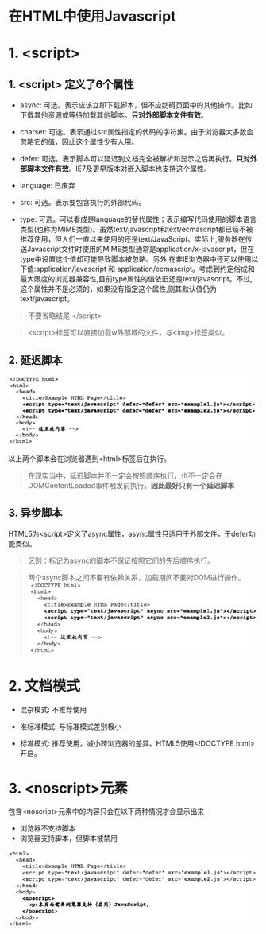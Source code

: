 # 在HTML中使用Javascript

# 1. \<script>

## 1. \<script> 定义了6个属性
- async: 可选。表示应该立即下载脚本，但不应妨碍页面中的其他操作。比如下载其他资源或等待加载其他脚本。**只对外部脚本文件有效**。

- charset: 可选。表示通过src属性指定的代码的字符集。由于浏览器大多数会忽略它的值，因此这个属性少有人用。

- defer: 可选。表示脚本可以延迟到文档完全被解析和显示之后再执行。**只对外部脚本文件有效**。IE7及更早版本对嵌入脚本也支持这个属性。

- language: 已废弃

- src: 可选。表示要包含执行的外部代码。

- type: 可选。可以看成是language的替代属性；表示编写代码使用的脚本语言类型(也称为MIME类型)。虽然text/javascript和text/ecmascript都已经不被推荐使用，但人们一直以来使用的还是text/JavaScript。实际上,服务器在传送Javascript文件时使用的MIME类型通常是application/x-javascript，但在type中设置这个值却可能导致脚本被忽略。另外,在非IE浏览器中还可以使用以下值:application/javascript 和 application/ecmascript。考虑到约定俗成和最大限度的浏览器兼容性,目前type属性的值依旧还是text/javascript。不过,这个属性并不是必须的，如果没有指定这个属性,则其默认值仍为text/javascript。


> 不要省略结尾 \</script>

> \<script>标签可以直接加载w外部域的文件，与\<img>标签类似。

## 2. 延迟脚本

![延迟脚本](./img/延迟脚本.png '延迟脚本 ')

以上两个脚本会在浏览器遇到\<html>标签后在执行。

>在现实当中，延迟脚本并不一定会按照顺序执行，也不一定会在DOMContentLoaded事件触发前执行。**因此最好只有一个延迟脚本**

## 3. 异步脚本

HTML5为\<script>定义了async属性，async属性只适用于外部文件，于defer功能类似。

> 区别：标记为async的脚本不保证按照它们的先后顺序执行。

> 两个async脚本之间不要有依赖关系，加载期间不要对DOM进行操作。
!['异步脚本'](./img/异步脚本.png)

# 2. 文档模式

- 混杂模式: 不推荐使用

- 准标准模式: 与标准模式差别极小

- 标准模式: 推荐使用，减小跨浏览器的差异。HTML5使用\<!DOCTYPE html>开启。

# 3. \<noscript>元素

包含\<noscript>元素中的内容只会在以下两种情况才会显示出来

- 浏览器不支持脚本
- 浏览器支持脚本，但脚本被禁用

!['noscript'](./img/noscript.png)